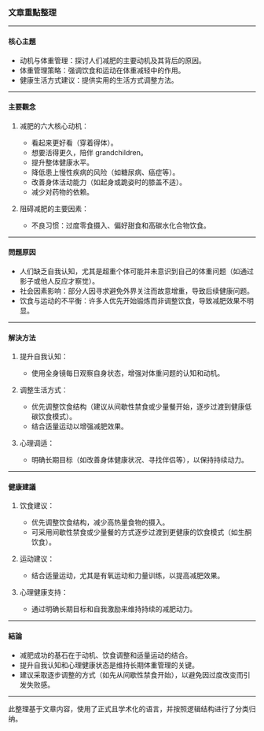 ### 文章重點整理

---

#### **核心主題**
- 动机与体重管理：探讨人们减肥的主要动机及其背后的原因。
- 体重管理策略：强调饮食和运动在体重减轻中的作用。
- 健康生活方式建议：提供实用的生活方式调整方法。

---

#### **主要觀念**
1. 减肥的六大核心动机：
   - 看起来更好看（穿着得体）。
   - 想要活得更久，陪伴 grandchildren。
   - 提升整体健康水平。
   - 降低患上慢性疾病的风险（如糖尿病、癌症等）。
   - 改善身体活动能力（如起身或跪姿时的膝盖不适）。
   - 减少对药物的依赖。

2. 阻碍减肥的主要因素：
   - 不良习惯：过度零食摄入、偏好甜食和高碳水化合物饮食。

---

#### **問題原因**
- 人们缺乏自我认知，尤其是超重个体可能并未意识到自己的体重问题（如通过影子或他人反应才察觉）。
- 社会因素影响：部分人因寻求避免外界关注而故意增重，导致后续健康问题。
- 饮食与运动的不平衡：许多人优先开始锻炼而非调整饮食，导致减肥效果不明显。

---

#### **解決方法**
1. 提升自我认知：
   - 使用全身镜每日观察自身状态，增强对体重问题的认知和动机。

2. 调整生活方式：
   - 优先调整饮食结构（建议从间歇性禁食或少量餐开始，逐步过渡到健康低碳饮食模式）。
   - 结合适量运动以增强减肥效果。

3. 心理调适：
   - 明确长期目标（如改善身体健康状况、寻找伴侣等），以保持持续动力。

---

#### **健康建議**
1. 饮食建议：
   - 优先调整饮食结构，减少高热量食物的摄入。
   - 可采用间歇性禁食或少量餐的方式逐步过渡到更健康的饮食模式（如生酮饮食）。

2. 运动建议：
   - 结合适量运动，尤其是有氧运动和力量训练，以提高减肥效果。

3. 心理健康支持：
   - 通过明确长期目标和自我激励来维持持续的减肥动力。

---

#### **結論**
- 减肥成功的基石在于动机、饮食调整和适量运动的结合。
- 提升自我认知和心理健康状态是维持长期体重管理的关键。
- 建议采取逐步调整的方式（如先从间歇性禁食开始），以避免因过度改变而引发失败感。

--- 

此整理基于文章内容，使用了正式且学术化的语言，并按照逻辑结构进行了分类归纳。